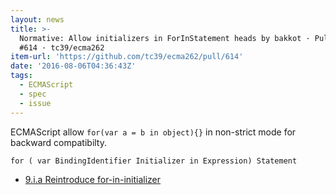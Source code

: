 ```yaml
---
layout: news
title: >-
  Normative: Allow initializers in ForInStatement heads by bakkot · Pull Request
  #614 · tc39/ecma262
item-url: 'https://github.com/tc39/ecma262/pull/614'
date: '2016-08-06T04:36:43Z'
tags:
  - ECMAScript
  - spec
  - issue
---
```

ECMAScript allow `for(var a = b in object){}` in non-strict mode for backward compatibilty.

```
for ( var BindingIdentifier Initializer in Expression) Statement
```

- [9.i.a Reintroduce for-in-initializer](https://github.com/rwaldron/tc39-notes/blob/master/es7/2016-07/jul-26.md#9ia-reintroduce-for-in-initializer "9.i.a Reintroduce for-in-initializer")

